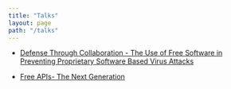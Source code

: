```yaml
---
title: "Talks"
layout: page
path: "/talks"
---
```


- [Defense Through Collaboration - The Use of Free Software in Preventing Proprietary Software Based Virus Attacks](https://media.libreplanet.org/u/libreplanet/m/defense-through-collaboration-the-use-of-free-software-in-preventing-proprietary-software-based-virus-attacks/)

- [Free APIs- The Next Generation](https://media.libreplanet.org/u/libreplanet/m/free-apis-the-next-generation/)